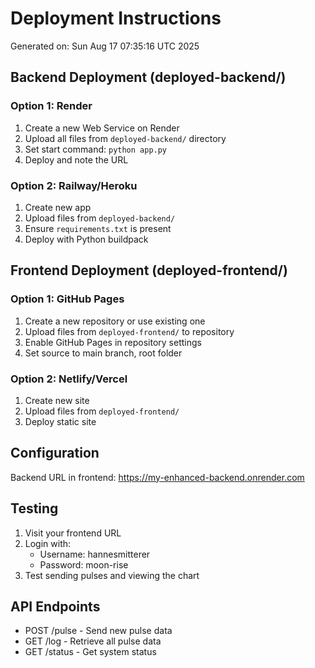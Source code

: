 # Deployment Instructions

Generated on: Sun Aug 17 07:35:16 UTC 2025

## Backend Deployment (deployed-backend/)

### Option 1: Render
1. Create a new Web Service on Render
2. Upload all files from `deployed-backend/` directory
3. Set start command: `python app.py`
4. Deploy and note the URL

### Option 2: Railway/Heroku
1. Create new app
2. Upload files from `deployed-backend/`
3. Ensure `requirements.txt` is present
4. Deploy with Python buildpack

## Frontend Deployment (deployed-frontend/)

### Option 1: GitHub Pages
1. Create a new repository or use existing one
2. Upload files from `deployed-frontend/` to repository
3. Enable GitHub Pages in repository settings
4. Set source to main branch, root folder

### Option 2: Netlify/Vercel
1. Create new site
2. Upload files from `deployed-frontend/`
3. Deploy static site

## Configuration

Backend URL in frontend: https://my-enhanced-backend.onrender.com

## Testing
1. Visit your frontend URL
2. Login with:
   - Username: hannesmitterer
   - Password: moon-rise
3. Test sending pulses and viewing the chart

## API Endpoints
- POST /pulse - Send new pulse data
- GET /log - Retrieve all pulse data
- GET /status - Get system status
